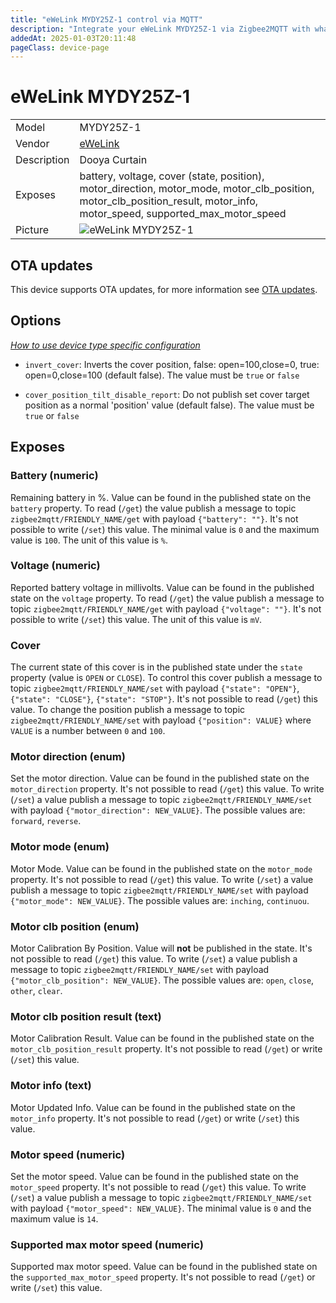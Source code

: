 ```yaml
---
title: "eWeLink MYDY25Z-1 control via MQTT"
description: "Integrate your eWeLink MYDY25Z-1 via Zigbee2MQTT with whatever smart home infrastructure you are using without the vendor's bridge or gateway."
addedAt: 2025-01-03T20:11:48
pageClass: device-page
---
```


<!-- !!!! -->
<!-- ATTENTION: This file is auto-generated through docgen! -->
<!-- You can only edit the "Notes"-Section between the two comment lines "Notes BEGIN" and "Notes END". -->
<!-- Do not use h1 or h2 heading within "## Notes"-Section. -->
<!-- !!!! -->

# eWeLink MYDY25Z-1

|     |     |
|-----|-----|
| Model | MYDY25Z-1  |
| Vendor  | [eWeLink](/supported-devices/#v=eWeLink)  |
| Description | Dooya Curtain |
| Exposes | battery, voltage, cover (state, position), motor_direction, motor_mode, motor_clb_position, motor_clb_position_result, motor_info, motor_speed, supported_max_motor_speed |
| Picture | ![eWeLink MYDY25Z-1](https://www.zigbee2mqtt.io/images/devices/MYDY25Z-1.png) |


<!-- Notes BEGIN: You can edit here. Add "## Notes" headline if not already present. -->


<!-- Notes END: Do not edit below this line -->


## OTA updates
This device supports OTA updates, for more information see [OTA updates](../guide/usage/ota_updates.md).


## Options
*[How to use device type specific configuration](../guide/configuration/devices-groups.md#specific-device-options)*

* `invert_cover`: Inverts the cover position, false: open=100,close=0, true: open=0,close=100 (default false). The value must be `true` or `false`

* `cover_position_tilt_disable_report`: Do not publish set cover target position as a normal 'position' value (default false). The value must be `true` or `false`


## Exposes

### Battery (numeric)
Remaining battery in %.
Value can be found in the published state on the `battery` property.
To read (`/get`) the value publish a message to topic `zigbee2mqtt/FRIENDLY_NAME/get` with payload `{"battery": ""}`.
It's not possible to write (`/set`) this value.
The minimal value is `0` and the maximum value is `100`.
The unit of this value is `%`.

### Voltage (numeric)
Reported battery voltage in millivolts.
Value can be found in the published state on the `voltage` property.
To read (`/get`) the value publish a message to topic `zigbee2mqtt/FRIENDLY_NAME/get` with payload `{"voltage": ""}`.
It's not possible to write (`/set`) this value.
The unit of this value is `mV`.

### Cover 
The current state of this cover is in the published state under the `state` property (value is `OPEN` or `CLOSE`).
To control this cover publish a message to topic `zigbee2mqtt/FRIENDLY_NAME/set` with payload `{"state": "OPEN"}`, `{"state": "CLOSE"}`, `{"state": "STOP"}`.
It's not possible to read (`/get`) this value.
To change the position publish a message to topic `zigbee2mqtt/FRIENDLY_NAME/set` with payload `{"position": VALUE}` where `VALUE` is a number between `0` and `100`.

### Motor direction (enum)
Set the motor direction.
Value can be found in the published state on the `motor_direction` property.
It's not possible to read (`/get`) this value.
To write (`/set`) a value publish a message to topic `zigbee2mqtt/FRIENDLY_NAME/set` with payload `{"motor_direction": NEW_VALUE}`.
The possible values are: `forward`, `reverse`.

### Motor mode (enum)
Motor Mode.
Value can be found in the published state on the `motor_mode` property.
It's not possible to read (`/get`) this value.
To write (`/set`) a value publish a message to topic `zigbee2mqtt/FRIENDLY_NAME/set` with payload `{"motor_mode": NEW_VALUE}`.
The possible values are: `inching`, `continuou`.

### Motor clb position (enum)
Motor Calibration By Position.
Value will **not** be published in the state.
It's not possible to read (`/get`) this value.
To write (`/set`) a value publish a message to topic `zigbee2mqtt/FRIENDLY_NAME/set` with payload `{"motor_clb_position": NEW_VALUE}`.
The possible values are: `open`, `close`, `other`, `clear`.

### Motor clb position result (text)
Motor Calibration Result.
Value can be found in the published state on the `motor_clb_position_result` property.
It's not possible to read (`/get`) or write (`/set`) this value.

### Motor info (text)
Motor Updated Info.
Value can be found in the published state on the `motor_info` property.
It's not possible to read (`/get`) or write (`/set`) this value.

### Motor speed (numeric)
Set the motor speed.
Value can be found in the published state on the `motor_speed` property.
It's not possible to read (`/get`) this value.
To write (`/set`) a value publish a message to topic `zigbee2mqtt/FRIENDLY_NAME/set` with payload `{"motor_speed": NEW_VALUE}`.
The minimal value is `0` and the maximum value is `14`.

### Supported max motor speed (numeric)
Supported max motor speed.
Value can be found in the published state on the `supported_max_motor_speed` property.
It's not possible to read (`/get`) or write (`/set`) this value.

